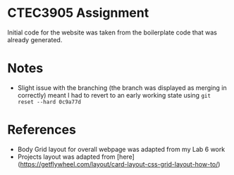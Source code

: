 # CTEC3905 Assignment
Initial code for the website was taken from the boilerplate code that was already generated.

# Notes
* Slight issue with the branching (the branch was displayed as merging in correctly) meant I had to revert to an early working state using `git reset --hard 0c9a77d`

# References
* Body Grid layout for overall webpage was adapted from my Lab 6 work
* Projects layout was adapted from [here] (https://getflywheel.com/layout/card-layout-css-grid-layout-how-to/)